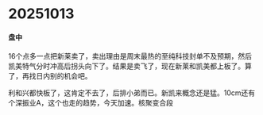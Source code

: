 # 20251013

#### 盘中

16个点多一点把新莱卖了，卖出理由是周末最热的至纯科技封单不及预期，然后凯美特气分时冲高后拐头向下了。结果是卖飞了，现在新莱和凯美都上板了。算了，再找日内别的机会吧。

利和兴都快板了，这肯定不去了，后排小弟而已。新凯来概念还是猛。10cm还有个深振业A，这个也走的趋势，今天加速。核聚变合段
